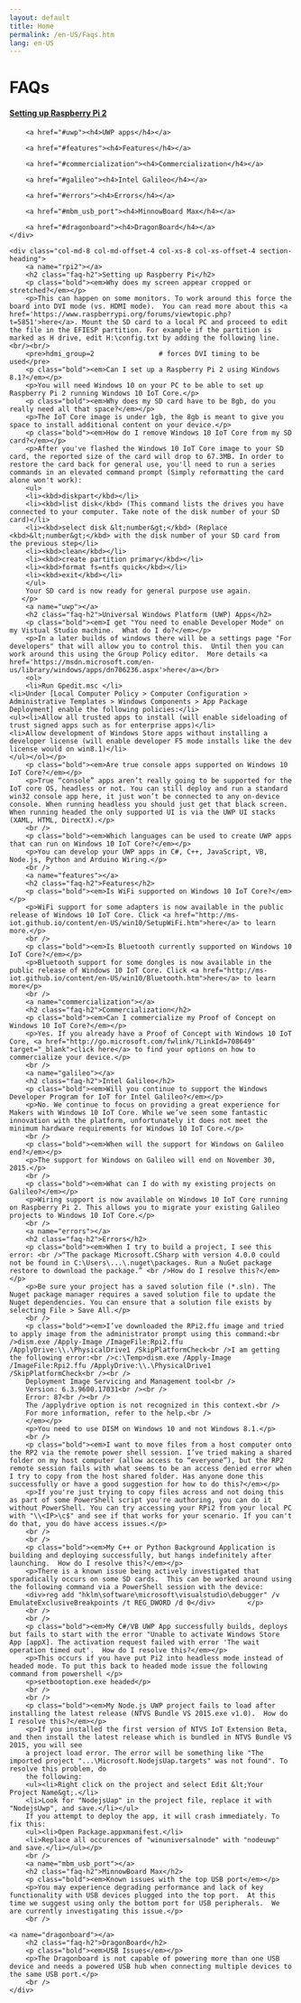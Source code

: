 ```yaml
---
layout: default
title: Home
permalink: /en-US/Faqs.htm
lang: en-US
---
```

<div class="row col-md-12">
    <div class="col-md-2 col-xs-12 faq-nav section-heading">
        <h1>FAQs</h1>
        <a href="#rpi2"><h4>Setting up Raspberry Pi 2</h4></a>

        <a href="#uwp"><h4>UWP apps</h4></a>

        <a href="#features"><h4>Features</h4></a>

        <a href="#commercialization"><h4>Commercialization</h4></a>

        <a href="#galileo"><h4>Intel Galileo</h4></a>

        <a href="#errors"><h4>Errors</h4></a>

        <a href="#mbm_usb_port"><h4>MinnowBoard Max</h4></a>

        <a href="#dragonboard"><h4>DragonBoard</h4></a>
    </div>

    <div class="col-md-8 col-md-offset-4 col-xs-8 col-xs-offset-4 section-heading">
        <a name="rpi2"></a>
        <h2 class="faq-h2">Setting up Raspberry Pi</h2>
        <p class="bold"><em>Why does my screen appear cropped or stretched?</em></p>
        <p>This can happen on some monitors. To work around this force the board into DVI mode (vs. HDMI mode).  You can read more about this <a href='https://www.raspberrypi.org/forums/viewtopic.php?t=5851'>here</a>. Mount the SD card to a local PC and proceed to edit the file in the EFIESP partition. For example if the partition is marked as H drive, edit H:\config.txt by adding the following line.<br/><br/>
        <pre>hdmi_group=2                # forces DVI timing to be used</pre>
        <p class="bold"><em>Can I set up a Raspberry Pi 2 using Windows 8.1?</em></p>
        <p>You will need Windows 10 on your PC to be able to set up Raspberry Pi 2 running Windows 10 IoT Core.</p>
		<p class="bold"><em>Why does my SD card have to be 8gb, do you really need all that space?</em></p>
        <p>The IoT Core image is under 1gb, the 8gb is meant to give you space to install additional content on your device.</p>
		<p class="bold"><em>How do I remove Windows 10 IoT Core from my SD card?</em></p>
        <p>After you've flashed the Windows 10 IoT Core image to your SD card, the reported size of the card will drop to 67.3MB. In order to restore the card back for general use, you'll need to run a series commands in an elevated command prompt (Simply reformatting the card alone won't work):
		<ul>
		<li><kbd>diskpart</kbd></li>
		<li><kbd>list disk</kbd> (This command lists the drives you have connected to your computer. Take note of the disk number of your SD card)</li>
		<li><kbd>select disk &lt;number&gt;</kbd> (Replace <kbd>&lt;number&gt;</kbd> with the disk number of your SD card from the previous step</li>
		<li><kbd>clean</kbd></li>
		<li><kbd>create partition primary</kbd></li>
		<li><kbd>format fs=ntfs quick</kbd></li>
		<li><kbd>exit</kbd></li>
		</ul>
		Your SD card is now ready for general purpose use again.
       </p>
        <a name="uwp"></a>
        <h2 class="faq-h2">Universal Windows Platform (UWP) Apps</h2>
        <p class="bold"><em>I get "You need to enable Developer Mode" on my Vistual Studio machine.  What do I do?</em></p>
        <p>In a later builds of windows there will be a settings page "For developers" that will allow you to control this.  Until then you can work around this using the Group Policy editor.  More details <a href='https://msdn.microsoft.com/en-us/library/windows/apps/dn706236.aspx'>here</a></br>
        <ol>
        <li>Run Gpedit.msc </li>
	<li>Under [Local Computer Policy > Computer Configuration > Administrative Templates > Windows Components > App Package Deployment] enable the following policies:</li>
	<ul><li>Allow all trusted apps to install (will enable sideloading of trust signed apps such as for enterprise apps)</li>
	<li>Allow development of Windows Store apps without installing a developer license (will enable developer F5 mode installs like the dev license would on win8.1)</li>
	</ul></ol></p>
        <p class="bold"><em>Are true console apps supported on Windows 10 IoT Core?</em></p>
        <p>True “console” apps aren’t really going to be supported for the IoT core OS, headless or not. You can still deploy and run a standard win32 console app here, it just won’t be connected to any on-device console. When running headless you should just get that black screen. When running headed the only supported UI is via the UWP UI stacks (XAML, HTML, DirectX).</p>
        <br />
        <p class="bold"><em>Which languages can be used to create UWP apps that can run on Windows 10 IoT Core?</em></p>
        <p>You can develop your UWP apps in C#, C++, JavaScript, VB, Node.js, Python and Arduino Wiring.</p>
        <br />
        <a name="features"></a>
        <h2 class="faq-h2">Features</h2>
        <p class="bold"><em>Is WiFi supported on Windows 10 IoT Core?</em></p>
        <p>WiFi support for some adapters is now available in the public release of Windows 10 IoT Core. Click <a href="http://ms-iot.github.io/content/en-US/win10/SetupWiFi.htm">here</a> to learn more.</p>
        <br />
        <p class="bold"><em>Is Bluetooth currently supported on Windows 10 IoT Core?</em></p>
        <p>Bluetooth support for some dongles is now available in the public release of Windows 10 IoT Core. Click <a href="http://ms-iot.github.io/content/en-US/win10/Bluetooth.htm">here</a> to learn more</p>
        <br />
        <a name="commercialization"></a>
        <h2 class="faq-h2">Commercialization</h2>
        <p class="bold"><em>Can I commercialize my Proof of Concept on Windows 10 IoT Core?</em></p>
        <p>Yes. If you already have a Proof of Concept with Windows 10 IoT Core, <a href="http://go.microsoft.com/fwlink/?LinkId=708649" target="_blank">click here</a> to find your options on how to commercialize your device.</p>
        <br />
        <a name="galileo"></a>
        <h2 class="faq-h2">Intel Galileo</h2>
        <p class="bold"><em>Will you continue to support the Windows Developer Program for IoT for Intel Galileo?</em></p>
        <p>No. We continue to focus on providing a great experience for Makers with Windows 10 IoT Core. While we’ve seen some fantastic innovation with the platform, unfortunately it does not meet the minimum hardware requirements for Windows 10 IoT Core.</p>
        <br />
		<p class="bold"><em>When will the support for Windows on Galileo end?</em></p>
        <p>The support for Windows on Galileo will end on November 30, 2015.</p>
        <br />
		<p class="bold"><em>What can I do with my existing projects on Galileo?</em></p>
        <p>Wiring support is now available on Windows 10 IoT Core running on Raspberry Pi 2. This allows you to migrate your existing Galileo projects to Windows 10 IoT Core.</p>
        <br />
        <a name="errors"></a>
        <h2 class="faq-h2">Errors</h2>
        <p class="bold"><em>When I try to build a project, I see this error: <br />“The package Microsoft.CSharp with version 4.0.0 could not be found in C:\Users\...\.nuget\packages. Run a NuGet package restore to download the package.” <br />How do I resolve this?</em></p>
        <p>Be sure your project has a saved solution file (*.sln). The Nuget package manager requires a saved solution file to update the Nuget dependencies. You can ensure that a solution file exists by selecting File > Save All.</p>
        <br />
        <p class="bold"><em>I’ve downloaded the RPi2.ffu image and tried to apply image from the administrator prompt using this command:<br />dism.exe /Apply-Image /ImageFile:Rpi2.ffu /ApplyDrive:\\.\PhysicalDrive1 /SkipPlatformCheck<br />I am getting the following error:<br />c:\Temp>dism.exe /Apply-Image /ImageFile:Rpi2.ffu /ApplyDrive:\\.\PhysicalDrive1  /SkipPlatformCheck<br /><br />
        Deployment Image Servicing and Management tool<br />
        Version: 6.3.9600.17031<br /><br />
        Error: 87<br /><br />
        The /applydrive option is not recognized in this context.<br />
        For more information, refer to the help.<br />
        </em></p>
        <p>You need to use DISM on Windows 10 and not Windows 8.1.</p>
        <br />
        <p class="bold"><em>I want to move files from a host computer onto the RP2 via the remote power shell session. I’ve tried making a shared folder on my host computer (allow access to “everyone”), but the RP2 remote session fails with what seems to be an access denied error when I try to copy from the host shared folder. Has anyone done this successfully or have a good suggestion for how to do this?</em></p>
        <p>If you're just trying to copy files across and not doing this as part of some PowerShell script you're authoring, you can do it without PowerShell. You can try accessing your RPi2 from your local PC with "\\<IP>\c$" and see if that works for your scenario. If you can't do that, you do have access issues.</p>
        <br />
        <br />
        <p class="bold"><em>My C++ or Python Background Application is building and deploying successfully, but hangs indefinitely after launching.  How do I resolve this?</em></p>
        <p>There is a known issue being actively investigated that sporadically occurs on some SD cards.  This can be worked around using the following command via a PowerShell session with the device:
        <div>reg add "hklm\software\microsoft\visualstudio\debugger" /v EmulateExclusiveBreakpoints /t REG_DWORD /d 0</div>        </p>
        <br />
        <br />
        <p class="bold"><em>My C#/VB UWP App successfully builds, deploys but fails to start with the error "Unable to activate Windows Store App [appX]. The activation request failed with error 'The wait operation timed out'.  How do I resolve this?</em></p>
        <p>This occurs if you have put Pi2 into headless mode instead of headed mode. To put this back to headed mode issue the following command from powershell </p>
        <p>setbootoption.exe headed</p>
        <br />
        <br />
        <p class="bold"><em>My Node.js UWP project fails to load after installing the latest release (NTVS Bundle VS 2015.exe v1.0).  How do I resolve this?</em></p>
        <p>If you installed the first version of NTVS IoT Extension Beta, and then install the latest release which is bundled in NTVS Bundle VS 2015, you will see
        a project load error. The error will be something like "The imported project "...\Microsoft.NodejsUap.targets" was not found". To resolve this problem, do
        the following:
        <ul><li>Right click on the project and select Edit &lt;Your Project Name&gt;.</li>
        <li>Look for "NodejsUap" in the project file, replace it with "NodejsUwp", and save.</li></ul>
        If you attempt to deploy the app, it will crash immediately. To fix this:
        <ul><li>Open Package.appxmanifest.</li>
        <li>Replace all occurences of "winuniversalnode" with "nodeuwp" and save.</li></ul></p>
        <br />
		<a name="mbm_usb_port"></a>
        <h2 class="faq-h2">MinnowBoard Max</h2>
        <p class="bold"><em>Known issues with the top USB port</em></p>
        <p>You may experience degrading performance and lack of key functionality with USB devices plugged into the top port.  At this time we suggest using only the bottom port for USB peripherals.  We are currently investigating this issue.</p>
        <br />

    <a name="dragonboard"></a>
        <h2 class="faq-h2">DragonBoard</h2>
        <p class="bold"><em>USB Issues</em></p>
        <p>The Dragonboard is not capable of powering more than one USB device and needs a powered USB hub when connecting multiple devices to the same USB port.</p>
        <br />
    </div>
</div>
